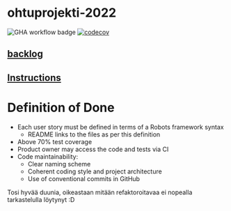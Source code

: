 # ohtuprojekti-2022

![GHA workflow badge](https://github.com/immone/ohtuprojekti-2022/workflows/CI/badge.svg)
[![codecov](https://codecov.io/gh/immone/ohtuprojekti-2022/branch/main/graph/badge.svg?token=5U51JDHCBV)](https://codecov.io/gh/immone/ohtuprojekti-2022)

## [backlog](https://docs.google.com/spreadsheets/d/13fcNW8mODk9S0eXHV7xJ2yGnfn2_VSg37PK0HU-53MI/edit#gid=0)

## [Instructions](https://github.com/immone/ohtuprojekti-2022/blob/main/docs/instructions.md)

# Definition of Done

* Each user story must be defined in terms of a Robots framework syntax
  * README links to the files as per this definition
* Above 70% test coverage
* Product owner may access the code and tests via CI
* Code maintainability: 
  * Clear naming scheme
  * Coherent coding style and project architecture
  * Use of conventional commits in GitHub
  
Tosi hyvää duunia, oikeastaan mitään refaktoroitavaa ei nopealla tarkastelulla löytynyt :D
